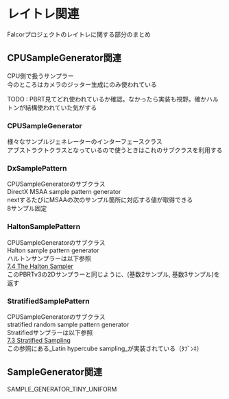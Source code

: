 # レイトレ関連
Falcorプロジェクトのレイトレに関する部分のまとめ  

## CPUSampleGenerator関連
CPU側で扱うサンプラー  
今のところはカメラのジッター生成にのみ使われている  

TODO : PBRT見てどれ使われているか確認。なかったら実装も視野。確かハルトンが結構使われていた気がする  

### CPUSampleGenerator
様々なサンプルジェネレーターのインターフェースクラス  
アブストラクトクラスとなっているので使うときはこれのサブクラスを利用する  

### DxSamplePattern
CPUSampleGeneratorのサブクラス  
DirectX MSAA sample pattern generator  
nextするたびにMSAAの次のサンプル箇所に対応する値が取得できる  
8サンプル固定  

### HaltonSamplePattern
CPUSampleGeneratorのサブクラス  
Halton sample pattern generator  
ハルトンサンプラーは以下参照  
[7.4 The Halton Sampler](http://www.pbr-book.org/3ed-2018/Sampling_and_Reconstruction/The_Halton_Sampler.html#)  
このPBRTv3の2Dサンプラーと同じように、(基数2サンプル, 基数3サンプル)を返す  

### StratifiedSamplePattern
CPUSampleGeneratorのサブクラス  
stratified random sample pattern generator  
Stratifiedサンプラーは以下参照  
[7.3 Stratified Sampling](http://www.pbr-book.org/3ed-2018/Sampling_and_Reconstruction/Stratified_Sampling.html#)  
この参照にある_Latin hypercube sampling_が実装されている（ﾀﾌﾞﾝﾈ）  

## SampleGenerator関連
SAMPLE_GENERATOR_TINY_UNIFORM 

<!--stackedit_data:
eyJoaXN0b3J5IjpbLTE3Nzc1OTk3MiwxNDY5MTE5NTI2LDE0ND
E4MzkwNTAsLTEzMzgwNDUyOTIsLTEzNzY4OTI5NjcsMTgyMTA0
NTYwNCw2NDY2NDM3NjYsLTY4NDY2MzY5NiwxNTgxMjU2MjcxLC
0xMDczMjE1OTIxLDE1OTUxODM1MjYsMjY5MDc3NjY5XX0=
-->